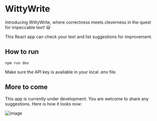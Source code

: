 # WittyWrite

Introducing WittyWrite, where correctness meets cleverness in the quest for impeccable text! 😃

This React app can check your text and list suggestions for improvement.

## How to run

`npm run dev`

Make sure the API key is available in your local .env file.

## More to come

This app is currently under development. You are welcome to share any suggestions. Here is how it looks now: 

![image](https://github.com/Divensky/witty-write/assets/116442718/7fba08a8-6614-4fe6-b5ed-c7d497328341)

